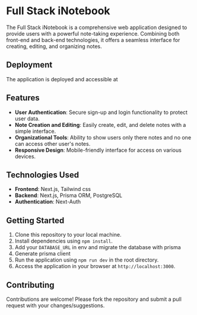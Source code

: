 # Full Stack iNotebook

The Full Stack iNotebook is a comprehensive web application designed to provide users with a powerful note-taking experience. Combining both front-end and back-end technologies, it offers a seamless interface for creating, editing, and organizing notes.

## Deployment

The application is deployed and accessible at 

## Features

- **User Authentication**: Secure sign-up and login functionality to protect user data.
- **Note Creation and Editing**: Easily create, edit, and delete notes with a simple interface.
- **Organizational Tools**: Ability to show users only there notes and no one can access other user's notes.
- **Responsive Design**: Mobile-friendly interface for access on various devices.

## Technologies Used

- **Frontend**: Next.js, Tailwind css
- **Backend**: Next.js, Prisma ORM, PostgreSQL
- **Authentication**: Next-Auth


## Getting Started

1. Clone this repository to your local machine.
2. Install dependencies using `npm install`.
3. Add your `DATABASE_URL` in env and migrate the database with prisma
4. Generate prisma client
5. Run the application using `npm run dev` in the root directory.
6. Access the application in your browser at `http://localhost:3000`.

## Contributing

Contributions are welcome! Please fork the repository and submit a pull request with your changes/suggestions.

